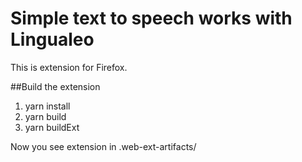 # Simple text to speech works with Lingualeo

This is extension for Firefox.

##Build the extension
1. yarn install
2. yarn build
3. yarn buildExt

Now you see extension in .web-ext-artifacts/

